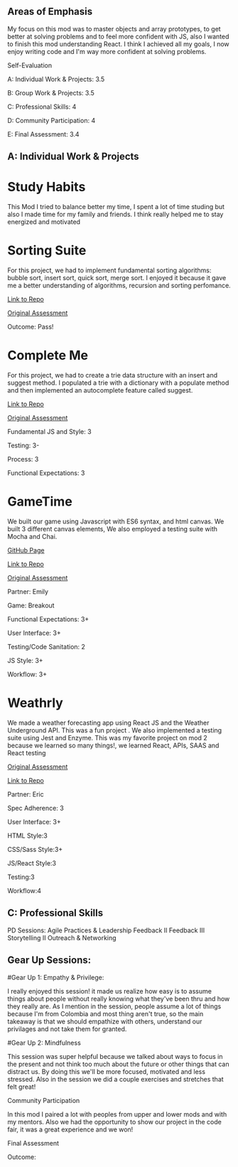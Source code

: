 ## Areas of Emphasis

My focus on this mod was to master objects and array prototypes, to get better at solving problems and to feel more confident with JS, also I wanted to finish this mod understanding React. I think I achieved all my goals, I now enjoy writing code and I'm way more confident at solving problems.

Self-Evaluation

A: Individual Work & Projects: 3.5

B: Group Work & Projects: 3.5

C: Professional Skills: 4

D: Community Participation: 4

E: Final Assessment: 3.4


## A: Individual Work & Projects


# Study Habits
This Mod I tried to balance better my time, I spent a lot of time studing but also I made time for my family and friends. I think really helped me to stay energized and motivated

# Sorting Suite
For this project, we had to implement fundamental sorting algorithms: bubble sort, insert sort, quick sort, merge sort. I enjoyed it because it gave me a better understanding of algorithms, recursion and sorting perfomance.

[Link to Repo](https://github.com/sospinar21/TDD)

[Original Assessment](http://frontend.turing.io/projects/sorting-suite.html)

Outcome: Pass!

# Complete Me
For this project, we had to create a trie data structure with an insert and suggest method. I populated a trie with a dictionary with a populate method and then implemented an autocomplete feature called suggest.

[Link to Repo](https://github.com/sospinar21/complete-me)

[Original Assessment](http://frontend.turing.io/projects/complete-me.html)

Fundamental JS and Style: 3

Testing: 3-

Process: 3

Functional Expectations: 3

# GameTime
We built our game using Javascript with ES6 syntax, and html canvas. We built 3 different canvas elements, We also employed a testing suite with Mocha and Chai. 

[GitHub Page](http://frontend.turing.io/projects/game-time.html)

[Link to Repo](https://github.com/ekuckelman/Game-time-2.0)

[Original Assessment](https://ekuckelman.github.io/Game-time-2.0/)

Partner: Emily

Game: Breakout

Functional Expectations: 3+

User Interface: 3+

Testing/Code Sanitation: 2

JS Style: 3+

Workflow: 3+


# Weathrly

We made a weather forecasting app using React JS and the Weather Underground API. This was a fun project . We also implemented a testing suite using Jest and Enzyme. This was my favorite project on mod 2 because we learned so many things!, we learned React, APIs, SAAS and React testing

[Original Assessment](http://frontend.turing.io/projects/weathrly.html)

[Link to Repo](https://github.com/EricMellow/weathrly)

Partner: Eric

Spec Adherence: 3

User Interface: 3+

HTML Style:3

CSS/Sass Style:3+

JS/React Style:3 

Testing:3

Workflow:4

## C: Professional Skills
PD Sessions:
Agile Practices & Leadership
Feedback II
Feedback III
Storytelling II
Outreach & Networking


## Gear Up Sessions:
#Gear Up 1: Empathy & Privilege:

I really enjoyed this session! it made us realize how easy is to assume things about people without really knowing what they've been thru and how they really are. As I mention in the session, people assume a lot of things because I'm from Colombia and most thing aren't true, so the main takeaway is that we should empathize with others, understand our privilages and not take them for granted.


#Gear Up 2: Mindfulness 

This session was super helpful because we talked about ways to focus in the present and not think too much about the future or other things that can distract us. By doing this we'll be more focused, motivated and less stressed. Also in the session we did a couple exercises and stretches that felt great! 

Community Participation

In this mod I paired a lot with peoples from upper and lower mods and with my mentors. Also we had the opportunity to show our project in the code fair, it was a great experience and we won!


Final Assessment


Outcome:
